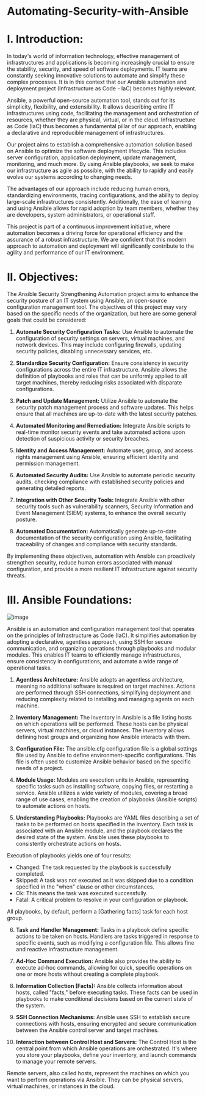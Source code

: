 # Automating-Security-with-Ansible

# I. Introduction:

In today's world of information technology, effective management of infrastructures and applications is becoming increasingly crucial to ensure the stability, security, and speed of software deployments. IT teams are constantly seeking innovative solutions to automate and simplify these complex processes. It is in this context that our Ansible automation and deployment project (Infrastructure as Code - IaC) becomes highly relevant.

Ansible, a powerful open-source automation tool, stands out for its simplicity, flexibility, and extensibility. It allows describing entire IT infrastructures using code, facilitating the management and orchestration of resources, whether they are physical, virtual, or in the cloud. Infrastructure as Code (IaC) thus becomes a fundamental pillar of our approach, enabling a declarative and reproducible management of infrastructures.

Our project aims to establish a comprehensive automation solution based on Ansible to optimize the software deployment lifecycle. This includes server configuration, application deployment, update management, monitoring, and much more. By using Ansible playbooks, we seek to make our infrastructure as agile as possible, with the ability to rapidly and easily evolve our systems according to changing needs.

The advantages of our approach include reducing human errors, standardizing environments, tracing configurations, and the ability to deploy large-scale infrastructures consistently. Additionally, the ease of learning and using Ansible allows for rapid adoption by team members, whether they are developers, system administrators, or operational staff.

This project is part of a continuous improvement initiative, where automation becomes a driving force for operational efficiency and the assurance of a robust infrastructure. We are confident that this modern approach to automation and deployment will significantly contribute to the agility and performance of our IT environment.

# II. Objectives:

The Ansible Security Strengthening Automation project aims to enhance the security posture of an IT system using Ansible, an open-source configuration management tool. The objectives of this project may vary based on the specific needs of the organization, but here are some general goals that could be considered:

1. **Automate Security Configuration Tasks:** Use Ansible to automate the configuration of security settings on servers, virtual machines, and network devices. This may include configuring firewalls, updating security policies, disabling unnecessary services, etc.

2. **Standardize Security Configuration:** Ensure consistency in security configurations across the entire IT infrastructure. Ansible allows the definition of playbooks and roles that can be uniformly applied to all target machines, thereby reducing risks associated with disparate configurations.

3. **Patch and Update Management:** Utilize Ansible to automate the security patch management process and software updates. This helps ensure that all machines are up-to-date with the latest security patches.

4. **Automated Monitoring and Remediation:** Integrate Ansible scripts to real-time monitor security events and take automated actions upon detection of suspicious activity or security breaches.

5. **Identity and Access Management:** Automate user, group, and access rights management using Ansible, ensuring efficient identity and permission management.

6. **Automated Security Audits:** Use Ansible to automate periodic security audits, checking compliance with established security policies and generating detailed reports.

7. **Integration with Other Security Tools:** Integrate Ansible with other security tools such as vulnerability scanners, Security Information and Event Management (SIEM) systems, to enhance the overall security posture.

8. **Automated Documentation:** Automatically generate up-to-date documentation of the security configuration using Ansible, facilitating traceability of changes and compliance with security standards.

By implementing these objectives, automation with Ansible can proactively strengthen security, reduce human errors associated with manual configuration, and provide a more resilient IT infrastructure against security threats.


# III. Ansible Foundations:

   ![image](https://github.com/oussben811/Ansible_project/assets/78149349/f16e529a-d895-49bb-9d0d-88c04aaebad6)

Ansible is an automation and configuration management tool that operates on the principles of Infrastructure as Code (IaC). It simplifies automation by adopting a declarative, agentless approach, using SSH for secure communication, and organizing operations through playbooks and modular modules. This enables IT teams to efficiently manage infrastructures, ensure consistency in configurations, and automate a wide range of operational tasks.

1. **Agentless Architecture:**
Ansible adopts an agentless architecture, meaning no additional software is required on target machines. Actions are performed through SSH connections, simplifying deployment and reducing complexity related to installing and managing agents on each machine.

2. **Inventory Management:**
The inventory in Ansible is a file listing hosts on which operations will be performed. These hosts can be physical servers, virtual machines, or cloud instances. The inventory allows defining host groups and organizing how Ansible interacts with them.

3. **Configuration File:**
The ansible.cfg configuration file is a global settings file used by Ansible to define environment-specific configurations. This file is often used to customize Ansible behavior based on the specific needs of a project.

4. **Module Usage:**
Modules are execution units in Ansible, representing specific tasks such as installing software, copying files, or restarting a service. Ansible utilizes a wide variety of modules, covering a broad range of use cases, enabling the creation of playbooks (Ansible scripts) to automate actions on hosts.

5. **Understanding Playbooks:**
Playbooks are YAML files describing a set of tasks to be performed on hosts specified in the inventory. Each task is associated with an Ansible module, and the playbook declares the desired state of the system. Ansible uses these playbooks to consistently orchestrate actions on hosts.

Execution of playbooks yields one of four results:
- Changed: The task requested by the playbook is successfully completed.
- Skipped: A task was not executed as it was skipped due to a condition specified in the "when" clause or other circumstances.
- Ok: This means the task was executed successfully.
- Fatal: A critical problem to resolve in your configuration or playbook.

All playbooks, by default, perform a [Gathering facts] task for each host group.

6. **Task and Handler Management:**
Tasks in a playbook define specific actions to be taken on hosts. Handlers are tasks triggered in response to specific events, such as modifying a configuration file. This allows fine and reactive infrastructure management.

7. **Ad-Hoc Command Execution:**
Ansible also provides the ability to execute ad-hoc commands, allowing for quick, specific operations on one or more hosts without creating a complete playbook.

8. **Information Collection (Facts):**
Ansible collects information about hosts, called "facts," before executing tasks. These facts can be used in playbooks to make conditional decisions based on the current state of the system.

9. **SSH Connection Mechanisms:**
Ansible uses SSH to establish secure connections with hosts, ensuring encrypted and secure communication between the Ansible control server and target machines.

10. **Interaction between Control Host and Servers:**
The Control Host is the central point from which Ansible operations are orchestrated. It's where you store your playbooks, define your inventory, and launch commands to manage your remote servers.

Remote servers, also called hosts, represent the machines on which you want to perform operations via Ansible. They can be physical servers, virtual machines, or instances in the cloud.

